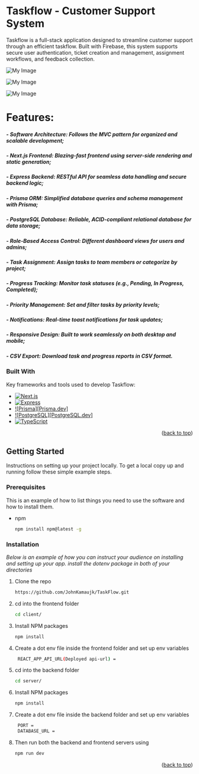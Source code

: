 # Taskflow - Customer Support System
Taskflow is a full-stack application designed to streamline customer support through an efficient taskflow. Built with Firebase, this system supports secure user authentication, ticket creation and management, assignment workflows, and feedback collection.


![My Image](client/public/images/)

![My Image]()

![My Image]()


# Features:
##### - **Software Architecture**: Follows the MVC pattern for organized and scalable development;
##### - **Next.js Frontend**: Blazing-fast frontend using server-side rendering and static generation;
##### - **Express Backend**: RESTful API for seamless data handling and secure backend logic;
##### - **Prisma ORM**: Simplified database queries and schema management with Prisma;
##### - **PostgreSQL Database**: Reliable, ACID-compliant relational database for data storage;
##### - **Role-Based Access Control**: Different dashboard views for users and admins;
##### - **Task Assignment**: Assign tasks to team members or categorize by project;
##### - **Progress Tracking**: Monitor task statuses (e.g., Pending, In Progress, Completed);
##### - **Priority Management**: Set and filter tasks by priority levels;
##### - **Notifications**: Real-time toast notifications for task updates;
##### - **Responsive Design**: Built to work seamlessly on both desktop and mobile;
##### - **CSV Export**: Download task and progress reports in CSV format.

### Built With

Key frameworks and tools used to develop Taskflow:

* [![Next.js][Next.js]][Next-url]
* [![Express][Express.js]][Express-url]
* [![Prisma][Prisma.dev]][Prisma-url]
* [![PostgreSQL][PostgreSQL.dev]][PostgreSQL-url]
* [![TypeScript][TypeScript]][TypeScript-url]

<p align="right">(<a href="#readme-top">back to top</a>)</p>



<!-- GETTING STARTED -->
## Getting Started

Instructions on setting up your project locally.
To get a local copy up and running follow these simple example steps.

### Prerequisites

This is an example of how to list things you need to use the software and how to install them.
* npm
  ```sh
  npm install npm@latest -g
  ```

### Installation

_Below is an example of how you can instruct your audience on installing and setting up your app. install the dotenv package in both of your directories_

1. Clone the repo
   ```sh
   https://github.com/JohnKamaujk/TaskFlow.git
   ```
2. cd into the frontend folder
   ```sh
   cd client/
   ```
3. Install NPM packages
   ```sh
   npm install
   ```
4. Create a dot env file inside the frontend folder and set up env variables
   ```sh
    REACT_APP_API_URL(Deployed api-url) =
   ```
5. cd into the backend folder
   ```sh
   cd server/
   ```
3. Install NPM packages
   ```sh
   npm install
   ```
4. Create a dot env file inside the backend folder and set up env variables
   ```sh
    PORT = 
    DATABASE_URL = 
   ```
5. Then run both the backend and frontend servers using
    ```sh
    npm run dev
    ```
<p align="right">(<a href="#readme-top">back to top</a>)</p>


<!-- MARKDOWN LINKS & IMAGES -->
<!-- https://www.markdownguide.org/basic-syntax/#reference-style-links -->
[Next.js]: https://img.shields.io/badge/Next.js-000000?style=for-the-badge&logo=nextdotjs&logoColor=white
[Next-url]: https://nextjs.org/
[Express.js]: https://img.shields.io/badge/Express.js-404D59?style=for-the-badge&logo=express&logoColor=white
[Express-url]: https://expressjs.com/
[TypeScript]: https://img.shields.io/badge/TypeScript-3178C6?style=for-the-badge&logo=typescript&logoColor=white
[TypeScript-url]: https://www.typescriptlang.org/
[PostgreSQL]: https://img.shields.io/badge/PostgreSQL-336791?style=for-the-badge&logo=postgresql&logoColor=white
[PostgreSQL-url]: https://www.postgresql.org/
[Prisma]: https://img.shields.io/badge/Prisma-2D3748?style=for-the-badge&logo=prisma&logoColor=white
[Prisma-url]: https://www.prisma.io/